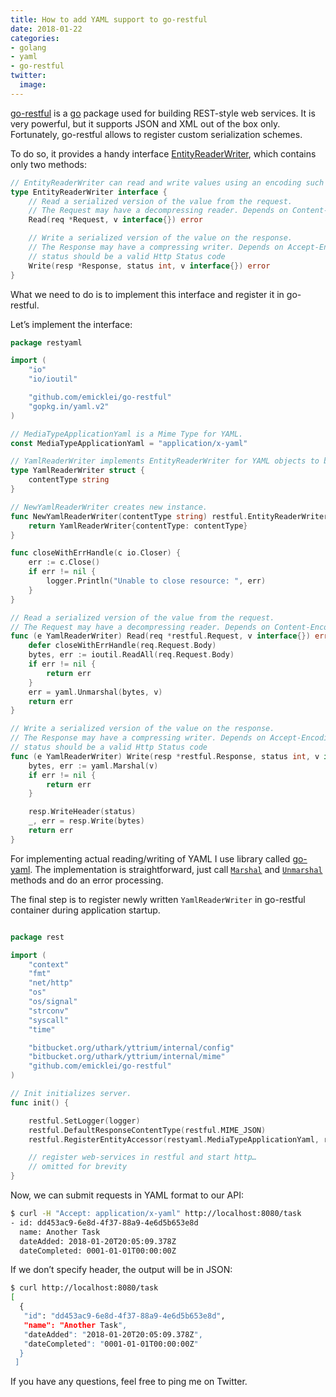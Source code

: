 ```yaml
---
title: How to add YAML support to go-restful
date: 2018-01-22
categories:
- golang
- yaml
- go-restful
twitter:
  image: 
---
```


[go-restful] is a [go] package used for building REST-style web services.
It is very powerful, but it supports JSON and XML out of the box only. Fortunately, go-restful allows to register custom serialization schemes.

To do so, it provides a handy interface [EntityReaderWriter], which contains only two methods:

``` go
// EntityReaderWriter can read and write values using an encoding such as JSON,XML.
type EntityReaderWriter interface {
    // Read a serialized version of the value from the request.
    // The Request may have a decompressing reader. Depends on Content-Encoding.
    Read(req *Request, v interface{}) error

    // Write a serialized version of the value on the response.
    // The Response may have a compressing writer. Depends on Accept-Encoding.
    // status should be a valid Http Status code
    Write(resp *Response, status int, v interface{}) error
}
```

What we need to do is to implement this interface and register it in go-restful.

Let’s implement the interface:

``` go
package restyaml

import (
	"io"
	"io/ioutil"

	"github.com/emicklei/go-restful"
	"gopkg.in/yaml.v2"
)

// MediaTypeApplicationYaml is a Mime Type for YAML.
const MediaTypeApplicationYaml = "application/x-yaml"

// YamlReaderWriter implements EntityReaderWriter for YAML objects to be used by restful.
type YamlReaderWriter struct {
	contentType string
}

// NewYamlReaderWriter creates new instance.
func NewYamlReaderWriter(contentType string) restful.EntityReaderWriter {
	return YamlReaderWriter{contentType: contentType}
}

func closeWithErrHandle(c io.Closer) {
	err := c.Close()
	if err != nil {
		logger.Println("Unable to close resource: ", err)
	}
}

// Read a serialized version of the value from the request.
// The Request may have a decompressing reader. Depends on Content-Encoding.
func (e YamlReaderWriter) Read(req *restful.Request, v interface{}) error {
	defer closeWithErrHandle(req.Request.Body)
	bytes, err := ioutil.ReadAll(req.Request.Body)
	if err != nil {
		return err
	}
	err = yaml.Unmarshal(bytes, v)
	return err
}

// Write a serialized version of the value on the response.
// The Response may have a compressing writer. Depends on Accept-Encoding.
// status should be a valid Http Status code
func (e YamlReaderWriter) Write(resp *restful.Response, status int, v interface{}) error {
	bytes, err := yaml.Marshal(v)
	if err != nil {
		return err
	}

	resp.WriteHeader(status)
	_, err = resp.Write(bytes)
	return err
}

```

For implementing actual reading/writing of YAML I use library called [go-yaml]. The implementation is straightforward, just call [`Marshal`](https://godoc.org/gopkg.in/yaml.v2#Marshal) and [`Unmarshal`](https://godoc.org/gopkg.in/yaml.v2#Unmarshal) methods and do an error processing.

The final step is to register newly written `YamlReaderWriter` in go-restful container during application startup.

``` go

package rest

import (
	"context"
	"fmt"
	"net/http"
	"os"
	"os/signal"
	"strconv"
	"syscall"
	"time"

	"bitbucket.org/uthark/yttrium/internal/config"
	"bitbucket.org/uthark/yttrium/internal/mime"
	"github.com/emicklei/go-restful"
)

// Init initializes server.
func init() {

	restful.SetLogger(logger)
	restful.DefaultResponseContentType(restful.MIME_JSON)
	restful.RegisterEntityAccessor(restyaml.MediaTypeApplicationYaml, restyaml.NewYamlReaderWriter(restyaml.MediaTypeApplicationYaml))

	// register web-services in restful and start http…
	// omitted for brevity
}

```

Now, we can submit requests in YAML format to our API:

``` sh
$ curl -H "Accept: application/x-yaml" http://localhost:8080/task
- id: dd453ac9-6e8d-4f37-88a9-4e6d5b653e8d
  name: Another Task
  dateAdded: 2018-01-20T20:05:09.378Z
  dateCompleted: 0001-01-01T00:00:00Z
```

If we don’t specify header, the output will be in JSON:

``` sh
$ curl http://localhost:8080/task
[
  {
   "id": "dd453ac9-6e8d-4f37-88a9-4e6d5b653e8d",
   "name": "Another Task",
   "dateAdded": "2018-01-20T20:05:09.378Z",
   "dateCompleted": "0001-01-01T00:00:00Z"
  }
 ]
```

If you have any questions, feel free to ping me on Twitter.

[go-restful]: https://github.com/emicklei/go-restful
[go]: https://golang.org
[EntityReaderWriter]: https://godoc.org/github.com/emicklei/go-restful#EntityReaderWriter
[go-yaml]: https://github.com/go-yaml/yaml
